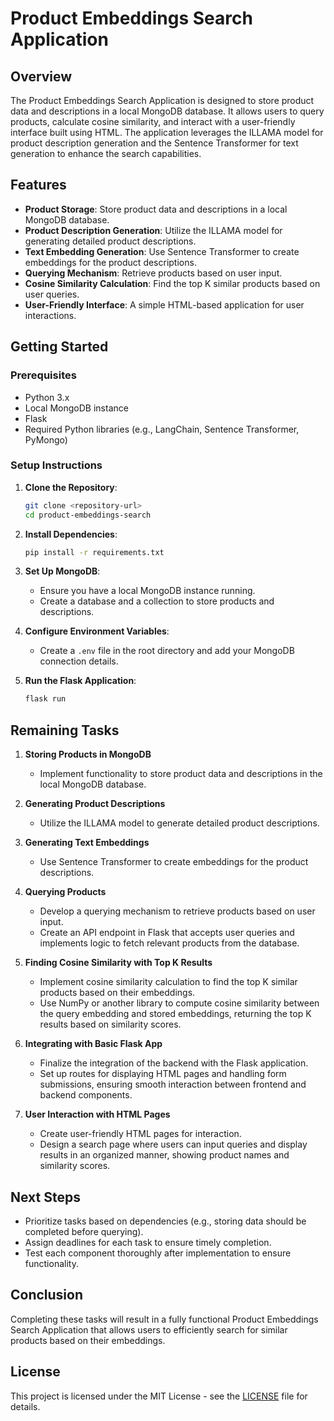 
# Product Embeddings Search Application

## Overview
The Product Embeddings Search Application is designed to store product data and descriptions in a local MongoDB database. It allows users to query products, calculate cosine similarity, and interact with a user-friendly interface built using HTML. The application leverages the ILLAMA model for product description generation and the Sentence Transformer for text generation to enhance the search capabilities.

## Features
- **Product Storage**: Store product data and descriptions in a local MongoDB database.
- **Product Description Generation**: Utilize the ILLAMA model for generating detailed product descriptions.
- **Text Embedding Generation**: Use Sentence Transformer to create embeddings for the product descriptions.
- **Querying Mechanism**: Retrieve products based on user input.
- **Cosine Similarity Calculation**: Find the top K similar products based on user queries.
- **User-Friendly Interface**: A simple HTML-based application for user interactions.

## Getting Started

### Prerequisites
- Python 3.x
- Local MongoDB instance
- Flask
- Required Python libraries (e.g., LangChain, Sentence Transformer, PyMongo)

### Setup Instructions
1. **Clone the Repository**:
   ```bash
   git clone <repository-url>
   cd product-embeddings-search
   ```

2. **Install Dependencies**:
   ```bash
   pip install -r requirements.txt
   ```

3. **Set Up MongoDB**:
   - Ensure you have a local MongoDB instance running.
   - Create a database and a collection to store products and descriptions.

4. **Configure Environment Variables**:
   - Create a `.env` file in the root directory and add your MongoDB connection details.

5. **Run the Flask Application**:
   ```bash
   flask run
   ```

## Remaining Tasks
1. **Storing Products in MongoDB**
   - Implement functionality to store product data and descriptions in the local MongoDB database.

2. **Generating Product Descriptions**
   - Utilize the ILLAMA model to generate detailed product descriptions.

3. **Generating Text Embeddings**
   - Use Sentence Transformer to create embeddings for the product descriptions.

4. **Querying Products**
   - Develop a querying mechanism to retrieve products based on user input.
   - Create an API endpoint in Flask that accepts user queries and implements logic to fetch relevant products from the database.

5. **Finding Cosine Similarity with Top K Results**
   - Implement cosine similarity calculation to find the top K similar products based on their embeddings.
   - Use NumPy or another library to compute cosine similarity between the query embedding and stored embeddings, returning the top K results based on similarity scores.

6. **Integrating with Basic Flask App**
   - Finalize the integration of the backend with the Flask application.
   - Set up routes for displaying HTML pages and handling form submissions, ensuring smooth interaction between frontend and backend components.

7. **User Interaction with HTML Pages**
   - Create user-friendly HTML pages for interaction.
   - Design a search page where users can input queries and display results in an organized manner, showing product names and similarity scores.

## Next Steps
- Prioritize tasks based on dependencies (e.g., storing data should be completed before querying).
- Assign deadlines for each task to ensure timely completion.
- Test each component thoroughly after implementation to ensure functionality.

## Conclusion
Completing these tasks will result in a fully functional Product Embeddings Search Application that allows users to efficiently search for similar products based on their embeddings.

## License
This project is licensed under the MIT License - see the [LICENSE](LICENSE) file for details.
